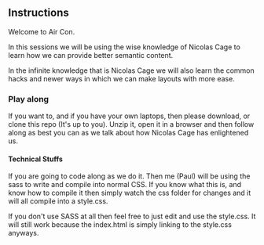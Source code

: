 ## Instructions

Welcome to Air Con.

In this sessions we will be using the wise knowledge of Nicolas Cage to learn how we can provide better semantic content.

In the infinite knowledge that is Nicolas Cage we will also learn the common hacks and newer ways in which we can make layouts with more ease.

### Play along

If you want to, and if you have your own laptops, then please download, or clone this repo (It's up to you). Unzip it, open it in a browser and then follow along as best you can as we talk about how Nicolas Cage has enlightened us.


#### Technical Stuffs

If you are going to code along as we do it. Then me (Paul) will be using the sass to write and compile into normal CSS. If you know what this is, and know how to compile it then simply watch the css folder for changes and it will all compile into a style.css.

If you don't use SASS at all then feel free to just edit and use the style.css. It will still work because the index.html is simply linking to the style.css anyways.
